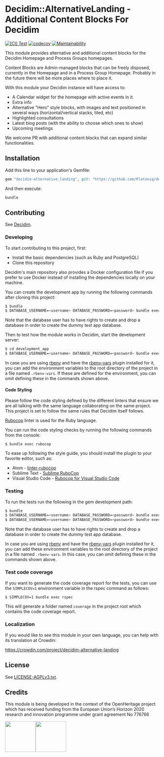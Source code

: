 # Decidim::AlternativeLanding - Additional Content Blocks For Decidim

[![[CI] Test](https://github.com/Platoniq/decidim-module-alternative_landing/actions/workflows/test.yml/badge.svg)](https://github.com/Platoniq/decidim-module-alternative_landing/actions/workflows/test.yml)
[![codecov](https://codecov.io/gh/Platoniq/decidim-module-alternative_landing/branch/main/graph/badge.svg?token=qUp5m7up6M)](https://codecov.io/gh/Platoniq/decidim-module-alternative_landing)
[![Maintainability](https://api.codeclimate.com/v1/badges/565a00f5d7d1ed9879e7/maintainability)](https://codeclimate.com/github/Platoniq/decidim-module-alternative_landing/maintainability)

This module provides alternative and additional content blocks for the Decidim Homepage and Process Groups homepages.

Content Blocks are Admin-managed blocks that can be freely disposed, currently in the Homepage and in a Process Group Homepage. Probably in the future there will be more places where to place it.

With this module your Decidim instance will have access to:

- A Calendar widget for the homepage with active events in it.
- Extra info
- Alternative "Hero" style blocks, with images and text positioned in several ways (horizontal/vertical stacks, tiled, etc)
- Highlighted consultations
- Latest blog posts (with the ability to choose which ones to show)
- Upcoming meetings

We welcome PR with additional content blocks that can expand similar functionalities.

## Installation

Add this line to your application's Gemfile:

```ruby
gem "decidim-alternative_landing", git: "https://github.com/Platoniq/decidim-module-alternative_landing"
```

And then execute:

```bash
bundle
```

## Contributing

See [Decidim](https://github.com/Platoniq/decidim-module-alternative_landing).

### Developing

To start contributing to this project, first:

- Install the basic dependencies (such as Ruby and PostgreSQL)
- Clone this repository

Decidim's main repository also provides a Docker configuration file if you
prefer to use Docker instead of installing the dependencies locally on your
machine.

You can create the development app by running the following commands after
cloning this project:

```bash
$ bundle
$ DATABASE_USERNAME=<username> DATABASE_PASSWORD=<password> bundle exec rake development_app
```

Note that the database user has to have rights to create and drop a database in
order to create the dummy test app database.

Then to test how the module works in Decidim, start the development server:

```bash
$ cd development_app
$ DATABASE_USERNAME=<username> DATABASE_PASSWORD=<password> bundle exec rails s
```

In case you are using [rbenv](https://github.com/rbenv/rbenv) and have the
[rbenv-vars](https://github.com/rbenv/rbenv-vars) plugin installed for it, you
can add the environment variables to the root directory of the project in a file
named `.rbenv-vars`. If these are defined for the environment, you can omit
defining these in the commands shown above.

#### Code Styling

Please follow the code styling defined by the different linters that ensure we
are all talking with the same language collaborating on the same project. This
project is set to follow the same rules that Decidim itself follows.

[Rubocop](https://rubocop.readthedocs.io/) linter is used for the Ruby language.

You can run the code styling checks by running the following commands from the
console:

```
$ bundle exec rubocop
```

To ease up following the style guide, you should install the plugin to your
favorite editor, such as:

- Atom - [linter-rubocop](https://atom.io/packages/linter-rubocop)
- Sublime Text - [Sublime RuboCop](https://github.com/pderichs/sublime_rubocop)
- Visual Studio Code - [Rubocop for Visual Studio Code](https://github.com/misogi/vscode-ruby-rubocop)

### Testing

To run the tests run the following in the gem development path:

```bash
$ bundle
$ DATABASE_USERNAME=<username> DATABASE_PASSWORD=<password> bundle exec rake test_app
$ DATABASE_USERNAME=<username> DATABASE_PASSWORD=<password> bundle exec rspec
```

Note that the database user has to have rights to create and drop a database in
order to create the dummy test app database.

In case you are using [rbenv](https://github.com/rbenv/rbenv) and have the
[rbenv-vars](https://github.com/rbenv/rbenv-vars) plugin installed for it, you
can add these environment variables to the root directory of the project in a
file named `.rbenv-vars`. In this case, you can omit defining these in the
commands shown above.

### Test code coverage

If you want to generate the code coverage report for the tests, you can use
the `SIMPLECOV=1` environment variable in the rspec command as follows:

```bash
$ SIMPLECOV=1 bundle exec rspec
```

This will generate a folder named `coverage` in the project root which contains
the code coverage report.

### Localization

If you would like to see this module in your own language, you can help with its
translation at Crowdin:

https://crowdin.com/project/decidim-alternative-landing

## License

See [LICENSE-AGPLv3.txt](LICENSE-AGPLv3.txt).

## Credits

This module is being developed in the context of the OpenHeritage project which has received funding from the European Union’s Horizon 2020 research and innovation programme under grant agreement No 776766

<div style="display: flex">
<img height=100 src="images/EU.png"/>
<img height=100 src="images/OH.png"/>
</div>
